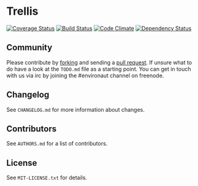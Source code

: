 # Trellis

[![Coverage Status](https://coveralls.io/repos/github/honeybee/trellis/badge.svg?branch=immutability)](https://coveralls.io/github/honeybee/trellis?branch=immutability)
[![Build Status](https://travis-ci.org/honeybee/trellis.svg?branch=immutability)](https://travis-ci.org/honeybee/trellis)
[![Code Climate](https://codeclimate.com/github/honeybee/trellis/badges/gpa.svg)](https://codeclimate.com/github/honeybee/trellis)
[![Dependency Status](https://www.versioneye.com/user/projects/577c3118b50608004ae4fbfd/badge.svg?style=flat-square)](https://www.versioneye.com/user/projects/577c3118b50608004ae4fbfd)

## Community

Please contribute by [forking](http://help.github.com/forking/) and sending a [pull request](http://help.github.com/pull-requests/).
If unsure what to do have a look at the `TODO.md` file as a starting point.
You can get in touch with us via irc by joining the #environaut channel on freenode.

## Changelog

See `CHANGELOG.md` for more information about changes.

## Contributors

See `AUTHORS.md` for a list of contributors.

## License

See `MIT-LICENSE.txt` for details.

